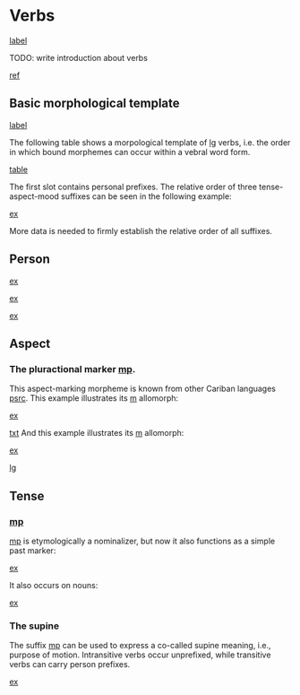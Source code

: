 # Verbs
[label](sec:verbs)

TODO: write introduction about verbs

[ref](sec:verb-template)

## Basic morphological template
[label](sec:verb-template)

The following table shows a morpological template of [lg](yab) verbs, i.e. the order in which bound morphemes can occur within a vebral word form.

[table](verb_templ)

The first slot contains personal prefixes.
The relative order of three tense-aspect-mood suffixes can be seen in the following example:

[ex](ctorat-40)

More data is needed to firmly establish the relative order of all suffixes.

## Person

[ex](convrisamaj-28)


[ex](desccasmaj-008)


[ex](anfoperso-26)


## Aspect

### The pluractional marker [mp](petiplur). 
This aspect-marking morpheme is known from other Cariban languages [psrc](mattiola2020pluractional).
This example illustrates its [m](plur2) allomorph:

[ex](ctorat-40?withLanguage=False)

[txt](CtoRat)
And this example illustrates its [m](plur1) allomorph:

[ex](ctorat-32)

[lg](yab)

## Tense
### [mp](jpepst)
[mp](jpepst) is etymologically a nominalizer, but now it also functions as a simple past marker:

[ex](anfoperso-02)

It also occurs on nouns:

[ex](anfoperso-17)

### The supine
The suffix [mp](septcp) can be used to express a co-called supine meaning, i.e., purpose of motion.
Intransitive verbs occur unprefixed, while transitive verbs can carry person prefixes.

[ex](ctorat-03)
